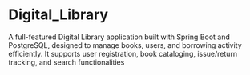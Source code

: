 # Digital_Library
A full-featured Digital Library application built with Spring Boot and PostgreSQL, designed to manage books, users, and borrowing activity efficiently. It supports user registration, book cataloging, issue/return tracking, and search functionalities
